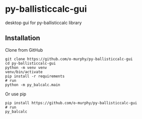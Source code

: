 # py-ballisticcalc-gui
desktop gui for py-ballisticcalc library

## Installation

Clone from GitHub
```shell
git clone https://github.com/o-murphy/py-ballisticcalc-gui
cd py-ballisticcalc-gui
python -m venv venv
venv/bin/activate
pip install -r requirements
# run
python -m py_balcalc.main
```

Or use pip
```shell
pip install https://github.com/o-murphy/py-ballisticcalc-gui
# run
py_balcalc
```